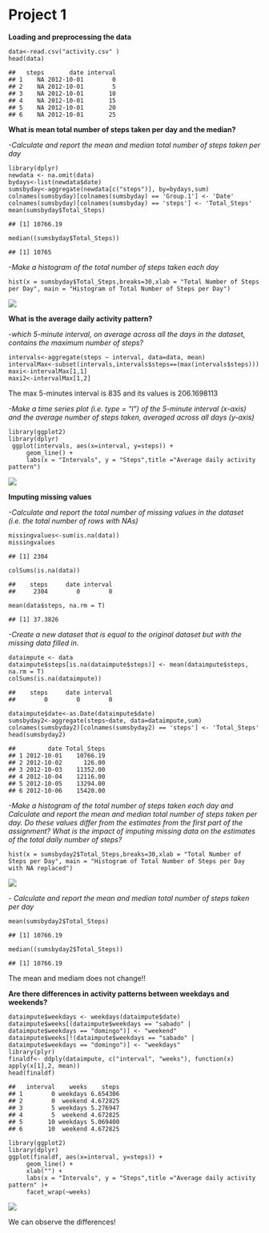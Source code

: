 Project 1
=========

**Loading and preprocessing the data**

    data<-read.csv("activity.csv" )
    head(data)

    ##   steps       date interval
    ## 1    NA 2012-10-01        0
    ## 2    NA 2012-10-01        5
    ## 3    NA 2012-10-01       10
    ## 4    NA 2012-10-01       15
    ## 5    NA 2012-10-01       20
    ## 6    NA 2012-10-01       25

**What is mean total number of steps taken per day and the median?**

*-Calculate and report the mean and median total number of steps taken
per day*

    library(dplyr)
    newdata <- na.omit(data)
    bydays<-list(newdata$date)
    sumsbyday<-aggregate(newdata[c("steps")], by=bydays,sum)
    colnames(sumsbyday)[colnames(sumsbyday) == 'Group.1'] <- 'Date'
    colnames(sumsbyday)[colnames(sumsbyday) == 'steps'] <- 'Total_Steps'
    mean(sumsbyday$Total_Steps)

    ## [1] 10766.19

    median((sumsbyday$Total_Steps))

    ## [1] 10765

*-Make a histogram of the total number of steps taken each day*

    hist(x = sumsbyday$Total_Steps,breaks=30,xlab = "Total Number of Steps per Day", main = "Histogram of Total Number of Steps per Day")

![](PA1_template_files/figure-markdown_strict/unnamed-chunk-3-1.png)

**What is the average daily activity pattern?**

*-which 5-minute interval, on average across all the days in the
dataset, contains the maximum number of steps?*

    intervals<-aggregate(steps ~ interval, data=data, mean)
    intervalMax<-subset(intervals,intervals$steps==(max(intervals$steps)))
    maxi<-intervalMax[1,1]
    maxi2<-intervalMax[1,2]

The max 5-minutes interval is 835 and its values is 206.1698113

*-Make a time series plot (i.e. type = “l”) of the 5-minute interval
(x-axis) and the average number of steps taken, averaged across all days
(y-axis)*

    library(ggplot2)
    library(dplyr)
     ggplot(intervals, aes(x=interval, y=steps)) +
         geom_line() + 
         labs(x = "Intervals", y = "Steps",title ="Average daily activity pattern")

![](PA1_template_files/figure-markdown_strict/unnamed-chunk-5-1.png)

**Imputing missing values**

*-Calculate and report the total number of missing values in the dataset
(i.e. the total number of rows with NAs)*

    missingvalues<-sum(is.na(data))
    missingvalues

    ## [1] 2304

    colSums(is.na(data))

    ##    steps     date interval 
    ##     2304        0        0

    mean(data$steps, na.rm = T)

    ## [1] 37.3826

*-Create a new dataset that is equal to the original dataset but with
the missing data filled in.*

    dataimpute <- data
    dataimpute$steps[is.na(dataimpute$steps)] <- mean(dataimpute$steps, na.rm = T)
    colSums(is.na(dataimpute))

    ##    steps     date interval 
    ##        0        0        0

    dataimpute$date<-as.Date(dataimpute$date)
    sumsbyday2<-aggregate(steps~date, data=dataimpute,sum)
    colnames(sumsbyday2)[colnames(sumsbyday2) == 'steps'] <- 'Total_Steps'
    head(sumsbyday2)

    ##         date Total_Steps
    ## 1 2012-10-01    10766.19
    ## 2 2012-10-02      126.00
    ## 3 2012-10-03    11352.00
    ## 4 2012-10-04    12116.00
    ## 5 2012-10-05    13294.00
    ## 6 2012-10-06    15420.00

*-Make a histogram of the total number of steps taken each day and
Calculate and report the mean and median total number of steps taken per
day. Do these values differ from the estimates from the first part of
the assignment? What is the impact of imputing missing data on the
estimates of the total daily number of steps?*

    hist(x = sumsbyday2$Total_Steps,breaks=30,xlab = "Total Number of Steps per Day", main = "Histogram of Total Number of Steps per Day with NA replaced")

![](PA1_template_files/figure-markdown_strict/unnamed-chunk-10-1.png)

*- Calculate and report the mean and median total number of steps taken
per day*

    mean(sumsbyday2$Total_Steps)

    ## [1] 10766.19

    median((sumsbyday2$Total_Steps))

    ## [1] 10766.19

The mean and mediam does not change!!

**Are there differences in activity patterns between weekdays and
weekends?**

    dataimpute$weekdays <- weekdays(dataimpute$date)
    dataimpute$weeks[(dataimpute$weekdays == "sabado" | dataimpute$weekdays == "domingo")] <- "weekend"
    dataimpute$weeks[!(dataimpute$weekdays == "sabado" | dataimpute$weekdays == "domingo")] <- "weekdays"
    library(plyr)
    finaldf<- ddply(dataimpute, c("interval", "weeks"), function(x) apply(x[1],2, mean))
    head(finaldf)

    ##   interval    weeks    steps
    ## 1        0 weekdays 6.654306
    ## 2        0  weekend 4.672825
    ## 3        5 weekdays 5.276947
    ## 4        5  weekend 4.672825
    ## 5       10 weekdays 5.069400
    ## 6       10  weekend 4.672825

    library(ggplot2)
    library(dplyr)
    ggplot(finaldf, aes(x=interval, y=steps)) +
         geom_line() + 
         xlab("") +
         labs(x = "Intervals", y = "Steps",title ="Average daily activity pattern" )+
         facet_wrap(~weeks)

![](PA1_template_files/figure-markdown_strict/unnamed-chunk-13-1.png)

We can observe the differences!
